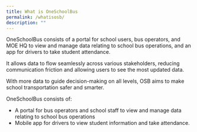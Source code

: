 ```yaml
---
title: What is OneSchoolBus
permalink: /whatisosb/
description: ""
---
```

![]()OneSchoolBus consists of a portal for school users, bus operators, and MOE HQ to view and manage data relating to school bus operations, and an app for drivers to take student attendance.

It allows data to flow seamlessly across various stakeholders, reducing communication friction and allowing users to see the most updated data.

With more data to guide decision-making on all levels, OSB aims to make school transportation safer and smarter.

OneSchoolBus consists of:

*   A portal for bus operators and school staff to view and manage data relating to school bus operations
*   Mobile app for drivers to view student information and take attendance.

